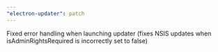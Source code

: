 ```yaml
---
"electron-updater": patch
---
```


Fixed error handling when launching updater (fixes NSIS updates when isAdminRightsRequired is incorrectly set to false)

